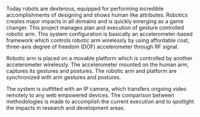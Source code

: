 Today robots are dexterous, equipped for performing incredible accomplishments of designing and shows human like attributes. Robotics creates major impacts in all domains and is quickly emerging as a game changer. This project manages plan and execution of gesture controlled robotic arm. This system configuration is basically an accelerometer-based framework which controls robotic arm wirelessly by using affordable cost, three-axis degree of freedom (DOF) accelerometer through RF signal. 

Robotic arm is placed on a movable platform which is controlled by another accelerometer wirelessly. The accelerometer mounted on the human arm, captures its gestures and postures. The robotic arm and platform are synchronized with arm gestures and postures. 

The system is outfitted with an IP camera, which transfers ongoing video remotely to any web empowered devices. The comparison between methodologies is made to accomplish the current execution and to spotlight the impacts in research and development areas.

